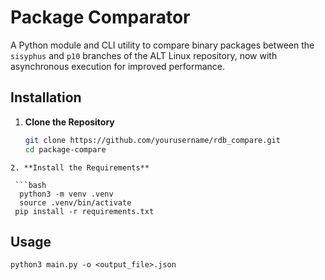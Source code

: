# Package Comparator 

A Python module and CLI utility to compare binary packages between the `sisyphus` and `p10` branches of the ALT Linux repository, now with asynchronous execution for improved performance.

## Installation

1. **Clone the Repository**

   ```bash
   git clone https://github.com/yourusername/rdb_compare.git
   cd package-compare
  ```
2. **Install the Requirements**

   ```bash
    python3 -m venv .venv
    source .venv/bin/activate
   pip install -r requirements.txt
   ```

## Usage

```
python3 main.py -o <output_file>.json
```
